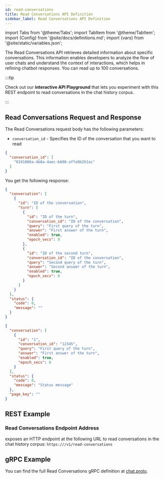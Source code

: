 ```yaml
---
id: read-conversations
title: Read Conversations API Definition
sidebar_label: Read Conversations API Definition
---
```


import Tabs from '@theme/Tabs';
import TabItem from '@theme/TabItem';
import {Config} from '@site/docs/definitions.md';
import {vars} from '@site/static/variables.json';

The Read Conversations API retrieves detailed information about specific 
conversations. This information enables developers to analyze the flow of 
user chats and understand the context of interactions, which helps in 
refining chatbot responses. You can read up to 100 conversations.

:::tip

Check out our **interactive API Playground** that lets you experiment with this 
REST endpoint to read conversations in the chat history corpus.

:::

## Read Conversations Request and Response

The Read Conversations request body has the following parameters:

* `conversation_id` - Specifies the ID of the conversation that you want to read

```json
{
  "conversation_id": [
    "0191086a-4b8a-4aec-b600-affa9b261ac"
  ]
}
```

You get the following response:


```json
{
  "conversation": [
    {
      "id": "ID of the conversation",
      "turn": [
        {
          "id": "ID of the turn",
          "conversation_id": "ID of the conversation",
          "query": "First query of the turn",
          "answer": "First answer of the turn",
          "enabled": true,
          "epoch_secs": 0
        },
        {
          "id": "ID of the second turn",
          "conversation_id": "ID of the conversation",
          "query": "Second query of the turn",
          "answer": "Second answer of the turn",
          "enabled": true,
          "epoch_secs": 0
        }
      ]
    }
  ],
  "status": {
    "code": 0,
    "message": ""
  }
}
```

```json
{
  "conversation": [
    {
      "id": "1",
      "conversation_id": "12345",
      "query": "First query of the turn",
      "answer": "First answer of the turn",
      "enabled": true,
      "epoch_secs": 0
    }
  ],
  "status": {
    "code": 0,
    "message": "Status message"
  },
  "page_key": ""
}
```

## REST Example

### Read Conversations Endpoint Address

<Config v="names.product"/> exposes an HTTP endpoint at the following URL
to read conversations in the chat history corpus:
<code>https://<Config v="domains.rest.indexing"/>/v1/read-conversations</code>

## gRPC Example

You can find the full Read Conversations gRPC definition at [chat.proto](https://github.com/vectara/protos/blob/main/chat.proto).
